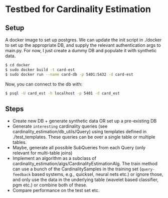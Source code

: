 # Testbed for Cardinality Estimation

## Setup

A docker image to set up postgres. We can update the init script in ./docker to
set up the appropriate DB, and supply the relevant authentication args to
main.py. For now, I just create a dummy DB and populate it with synthetic data.

```bash
$ cd docker
$ sudo docker build -t card-est
$ sudo docker run --name card-db -p 5401:5432 -d card-est
```

Now, you can connect to the db with:

```bash
$ psql -U card_est -h localhost -p 5401 -d card_est
```

## Steps

  * Create new DB + generate synthetic data OR set up a pre-existing DB
  * Generate `interesting` cardinality queries (see cardinality_estimation/db_utils/Query)
  using templates defined in ./test_templates. These queries can be over a
  single table or multiple tables.
  * Maybe, generate all possible SubQueries from each Query (only relevant for
      multi-table joins)
  * Implement an algorithm as a subclass of
  cardinality_estimation/algs/CardinalityEstimationAlg. The train method can
  use a bunch of the CardinalitySamples in the training set (`query-feedback` based systems, e.g.,
      quicksel, neural nets etc.) or ignore those, and only use the
  data in the underlying table (wavelet based classifier, pgm etc.) or combine
  both of these.
  * Compare performance on the test set etc.

